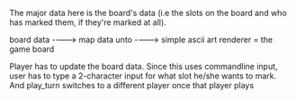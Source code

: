 The major data here is the board's data (i.e the slots on the board and who has marked them, if they're marked at all). 

board data   ----> map data unto ---->  simple ascii art renderer  = the game board


Player has to update the board data. Since this uses commandline input, user has to type a 2-character input for what slot he/she wants to mark. And play_turn switches to a different player once that player plays

